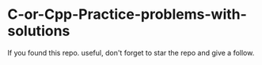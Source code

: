 # C-or-Cpp-Practice-problems-with-solutions
If you found this repo. useful, don't forget to star the repo and give a follow.
